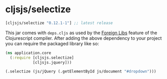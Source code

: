 # cljsjs/selectize

[](dependency)
```clojure
[cljsjs/selectize "0.12.1-1"] ;; latest release
```
[](/dependency)

This jar comes with `deps.cljs` as used by the [Foreign Libs][flibs] feature
of the Clojurescript compiler. After adding the above dependency to your project
you can require the packaged library like so:

```clojure
(ns application.core
  (:require [cljsjs.selectize]
            [cljsjs.jquery]))

(.selectize (js/jQuery (.getElementById js/document "#dropdown")))
```

[flibs]: https://github.com/clojure/clojurescript/wiki/Packaging-Foreign-Dependencies
